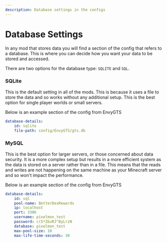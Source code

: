 ```yaml
---
description: Database settings in the configs
---
```


# Database Settings
In any mod that stores data you will find a section of the config that refers to a database. 
This is where you can decide how you want your data to be stored and accessed.

There are two options for the database type: `SQLITE` and `SQL`.

### SQLite
This is the default setting in all of the mods. This is because it uses a file to store the data and so
works without any additional setup. This is the best option for single player worlds or small servers.

Below is an example section of the config from EnvyGTS
```yaml
database-details:
    id: sqlite
    file-path: config/EnvyGTS/gts.db
```

### MySQL
This is the best option for larger servers, or those concerned about data security. It is a more complex setup
but results in a more efficient system as the data is stored on a server rather than in a file. This means that
the reads and writes are not happening on the same machine as your Minecraft server and so won't impact
the performance.

Below is an example section of the config from EnvyGTS
```yaml
database-details:
    id: sql
    pool-name: BetterDexRewards
    ip: localhost
    port: 3306
    username: pixelmon_test
    password: c(5*Z&vRJ"ByLrzN
    database: pixelmon_test
    max-pool-size: 10
    max-life-time-seconds: 30
```